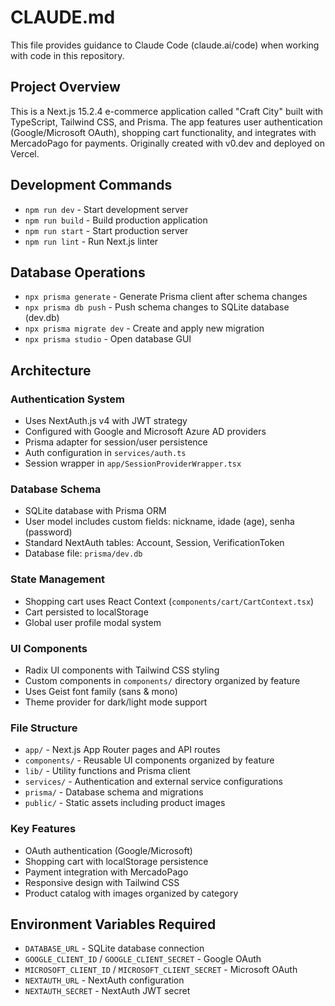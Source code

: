 # CLAUDE.md

This file provides guidance to Claude Code (claude.ai/code) when working with code in this repository.

## Project Overview

This is a Next.js 15.2.4 e-commerce application called "Craft City" built with TypeScript, Tailwind CSS, and Prisma. The app features user authentication (Google/Microsoft OAuth), shopping cart functionality, and integrates with MercadoPago for payments. Originally created with v0.dev and deployed on Vercel.

## Development Commands

- `npm run dev` - Start development server
- `npm run build` - Build production application  
- `npm run start` - Start production server
- `npm run lint` - Run Next.js linter

## Database Operations

- `npx prisma generate` - Generate Prisma client after schema changes
- `npx prisma db push` - Push schema changes to SQLite database (dev.db)
- `npx prisma migrate dev` - Create and apply new migration
- `npx prisma studio` - Open database GUI

## Architecture

### Authentication System
- Uses NextAuth.js v4 with JWT strategy
- Configured with Google and Microsoft Azure AD providers  
- Prisma adapter for session/user persistence
- Auth configuration in `services/auth.ts`
- Session wrapper in `app/SessionProviderWrapper.tsx`

### Database Schema
- SQLite database with Prisma ORM
- User model includes custom fields: nickname, idade (age), senha (password)
- Standard NextAuth tables: Account, Session, VerificationToken
- Database file: `prisma/dev.db`

### State Management
- Shopping cart uses React Context (`components/cart/CartContext.tsx`)
- Cart persisted to localStorage
- Global user profile modal system

### UI Components
- Radix UI components with Tailwind CSS styling
- Custom components in `components/` directory organized by feature
- Uses Geist font family (sans & mono)
- Theme provider for dark/light mode support

### File Structure
- `app/` - Next.js App Router pages and API routes
- `components/` - Reusable UI components organized by feature
- `lib/` - Utility functions and Prisma client
- `services/` - Authentication and external service configurations
- `prisma/` - Database schema and migrations
- `public/` - Static assets including product images

### Key Features
- OAuth authentication (Google/Microsoft)
- Shopping cart with localStorage persistence  
- Payment integration with MercadoPago
- Responsive design with Tailwind CSS
- Product catalog with images organized by category

## Environment Variables Required

- `DATABASE_URL` - SQLite database connection
- `GOOGLE_CLIENT_ID` / `GOOGLE_CLIENT_SECRET` - Google OAuth
- `MICROSOFT_CLIENT_ID` / `MICROSOFT_CLIENT_SECRET` - Microsoft OAuth  
- `NEXTAUTH_URL` - NextAuth configuration
- `NEXTAUTH_SECRET` - NextAuth JWT secret